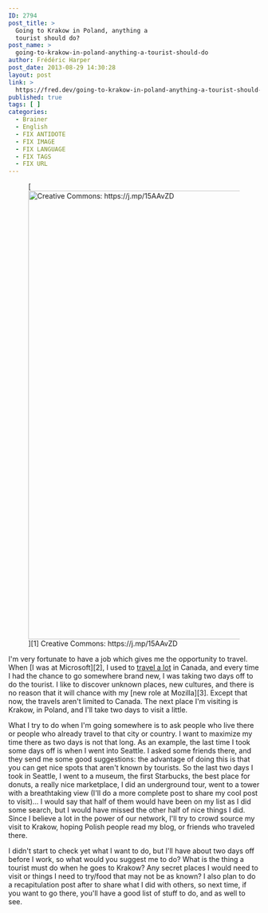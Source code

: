 ```yaml
---
ID: 2794
post_title: >
  Going to Krakow in Poland, anything a
  tourist should do?
post_name: >
  going-to-krakow-in-poland-anything-a-tourist-should-do
author: Frédéric Harper
post_date: 2013-08-29 14:30:28
layout: post
link: >
  https://fred.dev/going-to-krakow-in-poland-anything-a-tourist-should-do/
published: true
tags: [ ]
categories:
  - Brainer
  - English
  - FIX ANTIDOTE
  - FIX IMAGE
  - FIX LANGUAGE
  - FIX TAGS
  - FIX URL
---
```

<figure>[<figcaption><img alt="Creative Commons: https://j.mp/15AAvZD" src="http://fred.dev/wp-content/uploads/2013/08/krakow.jpg" width="600" height="900" /></figcaption>][1] Creative Commons: https://j.mp/15AAvZD</figure>
I'm very fortunate to have a job which gives me the opportunity to travel. When [I was at Microsoft][2], I used to <a href="https://www.tripit.com/people/fredericharper" target="_blank" rel="noopener noreferrer">travel a lot</a> in Canada, and every time I had the chance to go somewhere brand new, I was taking two days off to do the tourist. I like to discover unknown places, new cultures, and there is no reason that it will chance with my [new role at Mozilla][3]. Except that now, the travels aren't limited to Canada. The next place I'm visiting is Krakow, in Poland, and I'll take two days to visit a little.

What I try to do when I'm going somewhere is to ask people who live there or people who already travel to that city or country. I want to maximize my time there as two days is not that long. As an example, the last time I took some days off is when I went into Seattle. I asked some friends there, and they send me some good suggestions: the advantage of doing this is that you can get nice spots that aren't known by tourists. So the last two days I took in Seattle, I went to a museum, the first Starbucks, the best place for donuts, a really nice marketplace, I did an underground tour, went to a tower with a breathtaking view (I'll do a more complete post to share my cool post to visit)... I would say that half of them would have been on my list as I did some search, but I would have missed the other half of nice things I did. Since I believe a lot in the power of our network, I'll try to crowd source my visit to Krakow, hoping Polish people read my blog, or friends who traveled there.

I didn't start to check yet what I want to do, but I'll have about two days off before I work, so what would you suggest me to do? What is the thing a tourist must do when he goes to Krakow? Any secret places I would need to visit or things I need to try/food that may not be as known? I also plan to do a recapitulation post after to share what I did with others, so next time, if you want to go there, you'll have a good list of stuff to do, and as well to see.

 [1]: http://fred.dev/wp-content/uploads/2013/08/krakow.jpg
 [2]: http://fred.dev/im-leaving-microsoft-looking-for-a-new-opportunity/ "I’m leaving Microsoft, looking for a new opportunity"
 [3]: http://fred.dev/im-joining-mozilla/ "I’m joining Mozilla"